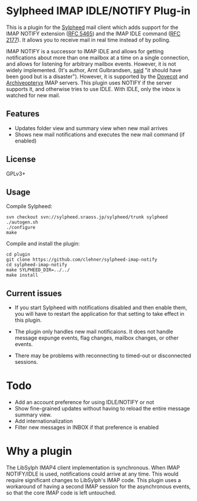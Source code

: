# Sylpheed IMAP IDLE/NOTIFY Plug-in

This is a plugin for the [Sylpheed][] mail client which adds support for the
IMAP NOTIFY extension ([RFC 5465][]) and the IMAP IDLE command ([RFC 2177][]).
It allows you to receive mail in real time instead of by polling.

IMAP NOTIFY is a successor to IMAP IDLE and allows for getting notifications
about more than one mailbox at a time on a single connection, and allows for
listening for arbitrary mailbox events. However, it is not widely implemented.
(It's author, Arnt Gulbrandsen, [said][Arnt] "it should have been good but is a
disaster"). However, it is supported by the [Dovecot][] and [Archiveopteryx][]
IMAP servers. This plugin uses NOTIFY if the server supports it, and otherwise
tries to use IDLE. With IDLE, only the inbox is watched for new mail.

[Sylpheed]: http://sylpheed.sraoss.jp/en/
[RFC 5465]: https://tools.ietf.org/html/rfc5465
[RFC 2177]: https://tools.ietf.org/html/rfc2177
[Archiveopteryx]: http://www.archiveopteryx.org/
[Dovecot]: http://dovecot.org/
[Arnt]: http://rant.gulbrandsen.priv.no/good-bad-rfc

## Features

- Updates folder view and summary view when new mail arrives
- Shows new mail notifications and executes the new mail command (if enabled)

## License

GPLv3+

## Usage

Compile Sylpheed:

```
svn checkout svn://sylpheed.sraoss.jp/sylpheed/trunk sylpheed
./autogen.sh
./configure
make
```

Compile and install the plugin:

```
cd plugin
git clone https://github.com/clehner/sylpheed-imap-notify
cd sylpheed-imap-notify
make SYLPHEED_DIR=../../
make install
```

## Current issues

- If you start Sylpheed with notifications disabled and then enable
  them, you will have to restart the application for that setting to take
  effect in this plugin.

- The plugin only handles new mail notificaions. It does not
  handle message expunge events, flag changes, mailbox changes, or other
  events.

- There may be problems with reconnecting to timed-out or disconnected
  sessions.

# Todo

- Add an account preference for using IDLE/NOTIFY or not
- Show fine-grained updates without having to reload the entire message summary
  view.
- Add internationalization
- Filter new messages in INBOX if that preference is enabled

# Why a plugin

The LibSylph IMAP4 client implementation is synchronous. When IMAP NOTIFY/IDLE
is used, notifications could arrive at any time. This would require significant
changes to LibSylph's IMAP code. This plugin uses a workaround of having a
second IMAP session for the asynchronous events, so that the core IMAP code is
left untouched.
